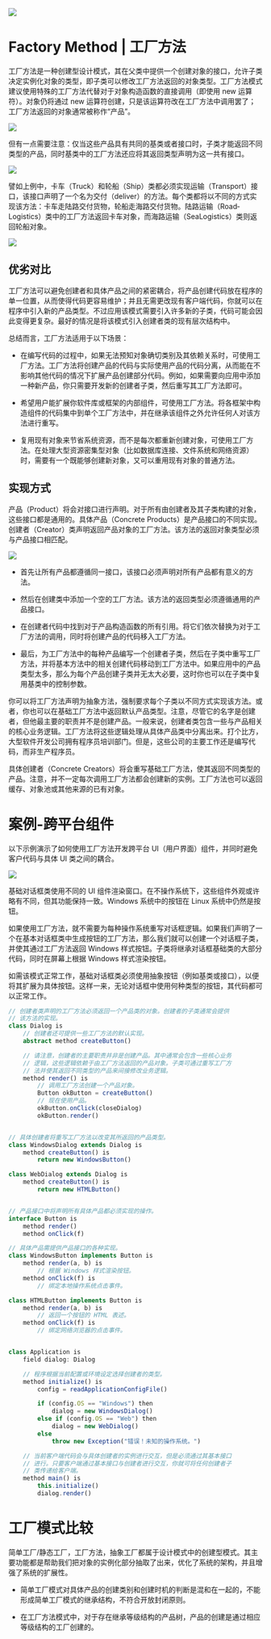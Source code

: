 ![](https://i.postimg.cc/59C8dryh/image.png)

# Factory Method | 工厂方法

工厂方法是一种创建型设计模式，其在父类中提供一个创建对象的接口，允许子类决定实例化对象的类型，即子类可以修改工厂方法返回的对象类型。工厂方法模式建议使用特殊的工厂方法代替对于对象构造函数的直接调用（即使用 new 运算符）。对象仍将通过 new 运算符创建，只是该运算符改在工厂方法中调用罢了；工厂方法返回的对象通常被称作“产品”。

![](https://i.postimg.cc/7ZxzzY94/image.png)

但有一点需要注意：仅当这些产品具有共同的基类或者接口时，子类才能返回不同类型的产品，同时基类中的工厂方法还应将其返回类型声明为这一共有接口。

![](https://i.postimg.cc/FHDLV5CL/image.png)

譬如上例中，卡车（Truck）和轮船（Ship）类都必须实现运输（Transport）接口，该接口声明了一个名为交付（deliver）的方法。每个类都将以不同的方式实现该方法：卡车走陆路交付货物，轮船走海路交付货物。陆路运输（Road­Logistics）类中的工厂方法返回卡车对象，而海路运输（Sea­Logistics）类则返回轮船对象。

![](https://i.postimg.cc/R0YJ21BC/image.png)

## 优劣对比

工厂方法可以避免创建者和具体产品之间的紧密耦合，将产品创建代码放在程序的单一位置，从而使得代码更容易维护；并且无需更改现有客户端代码，你就可以在程序中引入新的产品类型。不过应用该模式需要引入许多新的子类，代码可能会因此变得更复杂。最好的情况是将该模式引入创建者类的现有层次结构中。

总结而言，工厂方法适用于以下场景：

- 在编写代码的过程中，如果无法预知对象确切类别及其依赖关系时，可使用工厂方法。工厂方法将创建产品的代码与实际使用产品的代码分离，从而能在不影响其他代码的情况下扩展产品创建部分代码。例如，如果需要向应用中添加一种新产品，你只需要开发新的创建者子类，然后重写其工厂方法即可。

- 希望用户能扩展你软件库或框架的内部组件，可使用工厂方法。将各框架中构造组件的代码集中到单个工厂方法中，并在继承该组件之外允许任何人对该方法进行重写。

- 复用现有对象来节省系统资源，而不是每次都重新创建对象，可使用工厂方法。在处理大型资源密集型对象（比如数据库连接、文件系统和网络资源）时，需要有一个既能够创建新对象，又可以重用现有对象的普通方法。

## 实现方式

产品（Product）将会对接口进行声明。对于所有由创建者及其子类构建的对象，这些接口都是通用的。具体产品（Concrete Products）是产品接口的不同实现。创建者（Creator）类声明返回产品对象的工厂方法。该方法的返回对象类型必须与产品接口相匹配。

![](https://i.postimg.cc/2ytzSG03/image.png)

- 首先让所有产品都遵循同一接口，该接口必须声明对所有产品都有意义的方法。

- 然后在创建类中添加一个空的工厂方法。该方法的返回类型必须遵循通用的产品接口。

- 在创建者代码中找到对于产品构造函数的所有引用。将它们依次替换为对于工厂方法的调用，同时将创建产品的代码移入工厂方法。

- 最后，为工厂方法中的每种产品编写一个创建者子类，然后在子类中重写工厂方法，并将基本方法中的相关创建代码移动到工厂方法中。如果应用中的产品类型太多，那么为每个产品创建子类并无太大必要，这时你也可以在子类中复用基类中的控制参数。

你可以将工厂方法声明为抽象方法，强制要求每个子类以不同方式实现该方法。或者，你也可以在基础工厂方法中返回默认产品类型。注意，尽管它的名字是创建者，但他最主要的职责并不是创建产品。一般来说，创建者类包含一些与产品相关的核心业务逻辑。工厂方法将这些逻辑处理从具体产品类中分离出来。打个比方，大型软件开发公司拥有程序员培训部门。但是，这些公司的主要工作还是编写代码，而非生产程序员。

具体创建者（Concrete Creators）将会重写基础工厂方法，使其返回不同类型的产品。注意，并不一定每次调用工厂方法都会创建新的实例。工厂方法也可以返回缓存、对象池或其他来源的已有对象。

# 案例-跨平台组件

以下示例演示了如何使用工厂方法开发跨平台 UI（用户界面）组件，并同时避免客户代码与具体 UI 类之间的耦合。

![](https://i.postimg.cc/htTSK9TP/image.png)

基础对话框类使用不同的 UI 组件渲染窗口。在不操作系统下，这些组件外观或许略有不同，但其功能保持一致。Windows 系统中的按钮在 Linux 系统中仍然是按钮。

如果使用工厂方法，就不需要为每种操作系统重写对话框逻辑。如果我们声明了一个在基本对话框类中生成按钮的工厂方法，那么我们就可以创建一个对话框子类，并使其通过工厂方法返回 Windows 样式按钮。子类将继承对话框基础类的大部分代码，同时在屏幕上根据 Windows 样式渲染按钮。

如需该模式正常工作，基础对话框类必须使用抽象按钮（例如基类或接口），以便将其扩展为具体按钮。这样一来，无论对话框中使用何种类型的按钮，其代码都可以正常工作。

```ts
// 创建者类声明的工厂方法必须返回一个产品类的对象。创建者的子类通常会提供
// 该方法的实现。
class Dialog is
    // 创建者还可提供一些工厂方法的默认实现。
    abstract method createButton()

    // 请注意，创建者的主要职责并非是创建产品。其中通常会包含一些核心业务
    // 逻辑，这些逻辑依赖于由工厂方法返回的产品对象。子类可通过重写工厂方
    // 法并使其返回不同类型的产品来间接修改业务逻辑。
    method render() is
        // 调用工厂方法创建一个产品对象。
        Button okButton = createButton()
        // 现在使用产品。
        okButton.onClick(closeDialog)
        okButton.render()


// 具体创建者将重写工厂方法以改变其所返回的产品类型。
class WindowsDialog extends Dialog is
    method createButton() is
        return new WindowsButton()

class WebDialog extends Dialog is
    method createButton() is
        return new HTMLButton()


// 产品接口中将声明所有具体产品都必须实现的操作。
interface Button is
    method render()
    method onClick(f)

// 具体产品需提供产品接口的各种实现。
class WindowsButton implements Button is
    method render(a, b) is
        // 根据 Windows 样式渲染按钮。
    method onClick(f) is
        // 绑定本地操作系统点击事件。

class HTMLButton implements Button is
    method render(a, b) is
        // 返回一个按钮的 HTML 表述。
    method onClick(f) is
        // 绑定网络浏览器的点击事件。


class Application is
    field dialog: Dialog

    // 程序根据当前配置或环境设定选择创建者的类型。
    method initialize() is
        config = readApplicationConfigFile()

        if (config.OS == "Windows") then
            dialog = new WindowsDialog()
        else if (config.OS == "Web") then
            dialog = new WebDialog()
        else
            throw new Exception("错误！未知的操作系统。")

    // 当前客户端代码会与具体创建者的实例进行交互，但是必须通过其基本接口
    // 进行。只要客户端通过基本接口与创建者进行交互，你就可将任何创建者子
    // 类传递给客户端。
    method main() is
        this.initialize()
        dialog.render()
```

# 工厂模式比较

简单工厂/静态工厂，工厂方法，抽象工厂都属于设计模式中的创建型模式。其主要功能都是帮助我们把对象的实例化部分抽取了出来，优化了系统的架构，并且增强了系统的扩展性。

- 简单工厂模式对具体产品的创建类别和创建时机的判断是混和在一起的，不能形成简单工厂模式的继承结构，不符合开放封闭原则。

- 在工厂方法模式中，对于存在继承等级结构的产品树，产品的创建是通过相应等级结构的工厂创建的。

